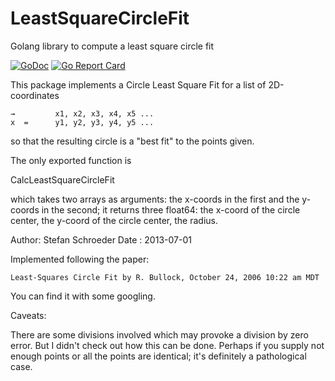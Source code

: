 # LeastSquareCircleFit
Golang library to compute a least square circle fit

[![GoDoc](https://godoc.org/github.com/StefanSchroeder/LeastSquareCircleFit?status.png)](https://godoc.org/github.com/StefanSchroeder/LeastSquareCircleFit)
[![Go Report Card](http://goreportcard.com/badge/StefanSchroeder/LeastSquareCircleFit)](http://goreportcard.com/report/StefanSchroeder/LeastSquareCircleFit) 

This package implements a Circle Least Square Fit for a
list of 2D-coordinates

    →         x1, x2, x3, x4, x5 ...
    x  =      y1, y2, y3, y4, y5 ...

 so that the resulting circle is a "best fit" to the points given.

 The only exported function is

 CalcLeastSquareCircleFit

 which takes two arrays as arguments: the x-coords in the first
 and the y-coords in the second; it returns three float64:
 the x-coord of the circle center,
 the y-coord of the circle center,
 the radius.

 Author: Stefan Schroeder
 Date  : 2013-07-01

 Implemented following the paper:

    Least-Squares Circle Fit by R. Bullock, October 24, 2006 10:22 am MDT

You can find it with some googling.

 Caveats:

 There are some divisions involved which may provoke a division by zero error.
 But I didn't check out how this can be done. Perhaps
 if you supply not enough points or all the points are identical; it's definitely
 a pathological case.

